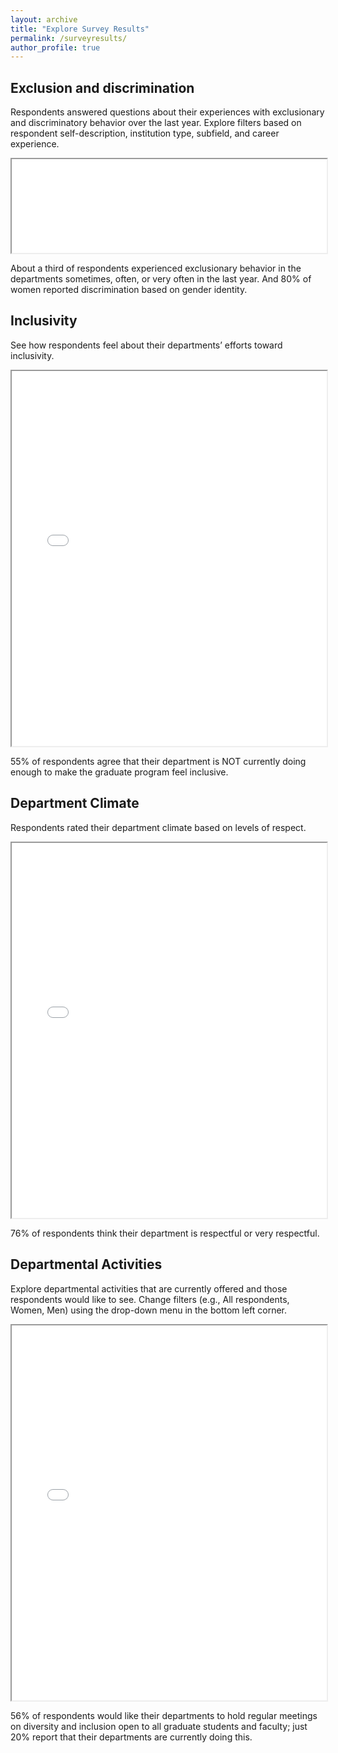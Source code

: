 ```yaml
---
layout: archive
title: "Explore Survey Results"
permalink: /surveyresults/
author_profile: true
---
```


## Exclusion and discrimination

Respondents answered questions about their experiences with exclusionary and discriminatory behavior over the last year. Explore filters based on respondent self-description, institution type, subfield, and career experience.

<iframe src="//s.crunch.io/widget/index.html#/ds/832bfc02baef541d732dfe6b65d87007/row/d2855e92d44c4cb08437c5501a92c0f3?viz=groupedBarPlot&cp=percent&dp=0&grp=stack" width="100%" height="“"600"></iframe>

About a third of respondents experienced exclusionary behavior in the departments sometimes, often, or very often in the last year. And 80% of women reported discrimination based on gender identity.

## Inclusivity

See how respondents feel about their departments’ efforts toward inclusivity.

<iframe src="//s.crunch.io/widget/index.html#/ds/b2fc2cf53ae8020de02908a7e57cd6e5/row/00005f?viz=groupedBarPlot&cp=percent&dp=0&grp=stack" width="100%" height="600"></iframe>

55% of respondents agree that their department is NOT currently doing enough to make the graduate program feel inclusive.

## Department Climate

Respondents rated their department climate based on levels of respect.

<iframe src="//s.crunch.io/widget/index.html#/ds/75124e8742614a86c6397d03279ba737/row/000030?viz=groupedBarPlot&cp=percent&dp=0&grp=stack" width="100%" height="600"></iframe>

76% of respondents think their department is respectful or very respectful.

## Departmental Activities

Explore departmental activities that are currently offered and those respondents would like to see. Change filters (e.g., All respondents, Women, Men) using the drop-down menu in the bottom left corner.

<iframe src="//s.crunch.io/widget/index.html#/ds/9d374f0447331b8396e137e70cfb307b/row/59213e62afb24f36a70ba6cfc9cc55a2?viz=groupedBarPlot&cp=percent&dp=0&grp=stack" width="100%" height="600"></iframe>

56% of respondents would like their departments to hold regular meetings on diversity and inclusion open to all graduate students and faculty; just 20% report that their departments are currently doing this.